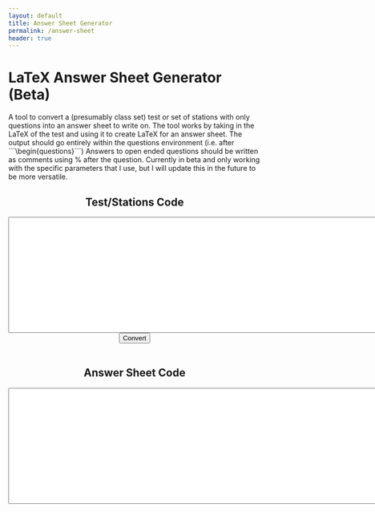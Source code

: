 ```yaml
---
layout: default
title: Answer Sheet Generator
permalink: /answer-sheet
header: true
---
```


<script defer src = "assets/scripts/answersheet.js"></script>
<h1>LaTeX Answer Sheet Generator (Beta)</h1>
A tool to convert a (presumably class set) test or set of stations with only questions into an answer sheet to write on. The tool works by taking in the LaTeX of the test and using it to create LaTeX for an answer sheet. The output should go entirely within the questions environment (i.e. after ```\begin{questions}```) Answers to open ended questions should be written as comments using % after the question. Currently in beta and only working with the specific parameters that I use, but I will update this in the future to be more versatile. 
<div style = "text-align:center;">
<h2>Test/Stations Code</h2>
<textarea id="input" name="input" rows="15" cols="100"></textarea><br>
<button id = "convert">Convert</button><br><br>
<h2>Answer Sheet Code</h2>
<textarea id="output" name="output" rows="15" cols="100"></textarea>
</div>
